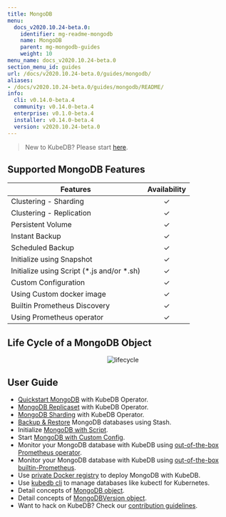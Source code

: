 ```yaml
---
title: MongoDB
menu:
  docs_v2020.10.24-beta.0:
    identifier: mg-readme-mongodb
    name: MongoDB
    parent: mg-mongodb-guides
    weight: 10
menu_name: docs_v2020.10.24-beta.0
section_menu_id: guides
url: /docs/v2020.10.24-beta.0/guides/mongodb/
aliases:
- /docs/v2020.10.24-beta.0/guides/mongodb/README/
info:
  cli: v0.14.0-beta.4
  community: v0.14.0-beta.4
  enterprise: v0.1.0-beta.4
  installer: v0.14.0-beta.4
  version: v2020.10.24-beta.0
---
```


> New to KubeDB? Please start [here](/docs/v2020.10.24-beta.0/README).

## Supported MongoDB Features

| Features                                     | Availability |
| -------------------------------------------- | :----------: |
| Clustering - Sharding                        |   &#10003;   |
| Clustering - Replication                     |   &#10003;   |
| Persistent Volume                            |   &#10003;   |
| Instant Backup                               |   &#10003;   |
| Scheduled Backup                             |   &#10003;   |
| Initialize using Snapshot                    |   &#10003;   |
| Initialize using Script (\*.js and/or \*.sh) |   &#10003;   |
| Custom Configuration                         |   &#10003;   |
| Using Custom docker image                    |   &#10003;   |
| Builtin Prometheus Discovery                 |   &#10003;   |
| Using Prometheus operator                    |   &#10003;   |

## Life Cycle of a MongoDB Object

<p align="center">
  <img alt="lifecycle"  src="/docs/v2020.10.24-beta.0/images/mongodb/mgo-lifecycle.png">
</p>

## User Guide

- [Quickstart MongoDB](/docs/v2020.10.24-beta.0/guides/mongodb/quickstart/quickstart) with KubeDB Operator.
- [MongoDB Replicaset](/docs/v2020.10.24-beta.0/guides/mongodb/clustering/replicaset) with KubeDB Operator.
- [MongoDB Sharding](/docs/v2020.10.24-beta.0/guides/mongodb/clustering/sharding) with KubeDB Operator.
- [Backup & Restore](/docs/v2020.10.24-beta.0/guides/mongodb/backup/stash) MongoDB databases using Stash.
- Initialize [MongoDB with Script](/docs/v2020.10.24-beta.0/guides/mongodb/initialization/using-script).
- Start [MongoDB with Custom Config](/docs/v2020.10.24-beta.0/guides/mongodb/configuration/using-config-file).
- Monitor your MongoDB database with KubeDB using [out-of-the-box Prometheus operator](/docs/v2020.10.24-beta.0/guides/mongodb/monitoring/using-prometheus-operator).
- Monitor your MongoDB database with KubeDB using [out-of-the-box builtin-Prometheus](/docs/v2020.10.24-beta.0/guides/mongodb/monitoring/using-builtin-prometheus).
- Use [private Docker registry](/docs/v2020.10.24-beta.0/guides/mongodb/private-registry/using-private-registry) to deploy MongoDB with KubeDB.
- Use [kubedb cli](/docs/v2020.10.24-beta.0/guides/mongodb/cli/cli) to manage databases like kubectl for Kubernetes.
- Detail concepts of [MongoDB object](/docs/v2020.10.24-beta.0/guides/mongodb/concepts/mongodb).
- Detail concepts of [MongoDBVersion object](/docs/v2020.10.24-beta.0/guides/mongodb/concepts/catalog).
- Want to hack on KubeDB? Check our [contribution guidelines](/docs/v2020.10.24-beta.0/CONTRIBUTING).
